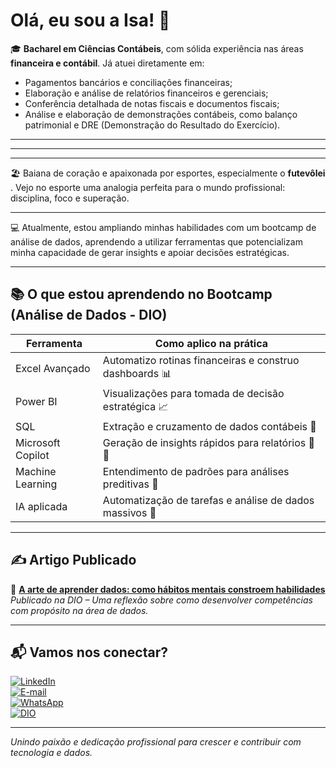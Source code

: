 # Olá, eu sou a Isa! 👋

🎓 **Bacharel em Ciências Contábeis**, com sólida experiência nas áreas **financeira e contábil**. Já atuei diretamente em:

- Pagamentos bancários e conciliações financeiras;
- Elaboração e análise de relatórios financeiros e gerenciais;
- Conferência detalhada de notas fiscais e documentos fiscais;
- Análise e elaboração de demonstrações contábeis, como balanço patrimonial e DRE (Demonstração do Resultado do Exercício).

---
________________________________________________

---

🏖️ Baiana de coração e apaixonada por esportes, especialmente o **futevôlei** . Vejo no esporte uma analogia perfeita para o mundo profissional: disciplina, foco e superação.
________________________________________________

💻 Atualmente, estou ampliando minhas habilidades com um bootcamp de análise de dados, aprendendo a utilizar ferramentas que potencializam minha capacidade de gerar insights e apoiar decisões estratégicas.

---

## 📚 O que estou aprendendo no Bootcamp (Análise de Dados - DIO)

| Ferramenta         | Como aplico na prática                                  |
|--------------------|----------------------------------------------------------|
| Excel Avançado     | Automatizo rotinas financeiras e construo dashboards 📊 |
| Power BI           | Visualizações para tomada de decisão estratégica 📈     |
| SQL                | Extração e cruzamento de dados contábeis 💾             |
| Microsoft Copilot  | Geração de insights rápidos para relatórios 📃✨         |
| Machine Learning   | Entendimento de padrões para análises preditivas 🤖      |
| IA aplicada        | Automatização de tarefas e análise de dados massivos 🧠 |

---

## ✍️ Artigo Publicado

📖 [**A arte de aprender dados: como hábitos mentais constroem habilidades**](https://web.dio.me/articles/a-arte-de-aprender-dados-como-habitos-mentais-constroem-habilidades-2aeeb5444b35)  
*Publicado na DIO – Uma reflexão sobre como desenvolver competências com propósito na área de dados.*

---

## 📬 Vamos nos conectar?



[![LinkedIn](https://img.shields.io/badge/LinkedIn-blue?logo=linkedin&style=flat-square)](https://www.linkedin.com/in/isabelle-nascimento-557577306)  
[![E-mail](https://img.shields.io/badge/E-mail-red?logo=gmail&style=flat-square)](mailto:nascimentoisabelle696@gmail.com)  
[![WhatsApp](https://img.shields.io/badge/WhatsApp-green?logo=whatsapp&style=flat-square)](https://wa.me/5522999139276)  
[![DIO](https://img.shields.io/badge/DIO-%23007ACC.svg?style=flat-square&logo=dio&logoColor=white)](https://web.dio.me/users/isabelle-nascimento)


---

*Unindo paixão e dedicação profissional para crescer e contribuir com tecnologia e dados.*


